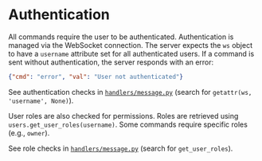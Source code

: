 # Authentication

All commands require the user to be authenticated. Authentication is managed via the WebSocket connection. The server expects the `ws` object to have a `username` attribute set for all authenticated users. If a command is sent without authentication, the server responds with an error:

```json
{"cmd": "error", "val": "User not authenticated"}
```

See authentication checks in [`handlers/message.py`](../handlers/message.py) (search for `getattr(ws, 'username', None)`).

User roles are also checked for permissions. Roles are retrieved using `users.get_user_roles(username)`. Some commands require specific roles (e.g., `owner`).

See role checks in [`handlers/message.py`](../handlers/message.py) (search for `get_user_roles`).
